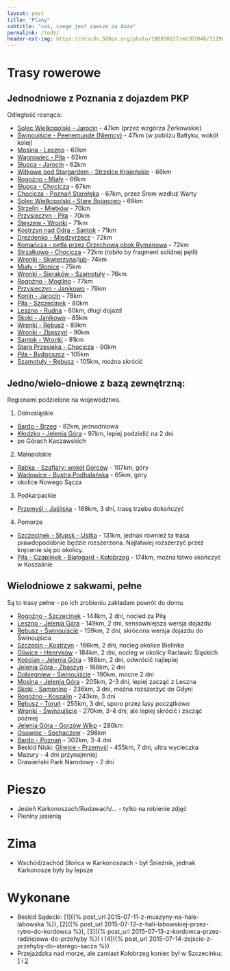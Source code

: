 ```yaml
---
layout: post
title: "Plany"
subtitle: "coś, czego jest zawsze za dużo"
permalink: /todo/
header-ext-img: https://drscdn.500px.org/photo/108958627/m%3D2048/11298784dfc9b54b1c430165add677d9
---
```


Trasy rowerowe
==============

Jednodniowe z Poznania z dojazdem PKP
-------------------------------------

Odległość rosnąca:

* [Solec Wielkopolski - Jarocin](http://umapa.pl/TOIJk) - 47km (przez wzgórza Żerkowskie)
* [Świnoujście - Peenemunde (Niemcy)](http://umapa.pl/nKdrV) - 47km (w pobliżu Bałtyku, wokół kolej)
* [Mosina - Leszno](http://umapa.pl/sEf8N) - 60km
* [Wągrowiec - Piła](http://umapa.pl/QqS4K) - 62km
* [Słupca - Jarocin](http://umapa.pl/FgUKd) - 62km
* [Witkowe pod Stargardem - Strzelce Krajeńskie](http://umapa.pl/HaM02) - 66km
* [Rogoźno - Miały](http://umapa.pl/Qt3xv) - 66km
* [Słupca - Chocicza](http://umapa.pl/4EYn3) - 67km
* [Chocicza - Poznań Starołęka](http://umapa.pl/mXmx9) - 67km, przez Śrem wzdłuż Warty
* [Solec Wielkopolski - Stare Bojanowo](http://umapa.pl/DKJnG) -  69km
* [Strzelin - Mietków](http://umapa.pl/cXOHT) - 70km
* [Przysieczyn - Piła](http://umapa.pl/kkKna) - 70km
* [Stęszew - Wronki](http://umapa.pl/acGtR) - 71km
* [Kostrzyn nad Odrą - Santok](http://umapa.pl/lBrSe) - 71km
* [Drezdenko - Międzyrzecz](http://umapa.pl/KwUyx) - 72km
* [Komańcza - pętla przez Orzechową obok Rymanowa](http://umapa.pl/JoG54) - 72km
* [Strzałkowo - Chocicza](http://umapa.pl/Nm5D2) - 72km (robiło by fragment solidnej pętli)
* [Wronki - Skwierzyna](http://umapa.pl/bYRQ7)/[lub](http://umapa.pl/pdXVv)- 74km
* [Miały - Słonice](http://umapa.pl/FPynh) - 75km
* [Wronki - Sieraków - Szamotuły](http://umapa.pl/OmYei) - 76km
* [Rogoźno - Mogilno](http://umapa.pl/V3j7q) - 77km
* [Przysieczyn - Janikowo](http://umapa.pl/VH1ky) - 78km
* [Konin - Jarocin](http://umapa.pl/vH29C) - 78km
* [Piła - Szczecinek](http://umapa.pl/bUIAp) - 80km
* [Leszno - Rudna](http://umapa.pl/A33cY) - 80km, długi dojazd
* [Skoki - Janikowo](http://umapa.pl/IXCMj) - 85km
* [Wronki - Rębusz](http://umapa.pl/ZHbl9) - 89km
* [Wronki - Zbąszyń](http://umapa.pl/pnhVh) - 90km
* [Santok - Wronki](http://umapa.pl/JGGIo) - 91km
* [Stara Przesieka - Chocicza](http://umapa.pl/XVIRB) - 90km
* [Piła - Bydgoszcz](http://umapa.pl/NoB6a) - 105km
* [Szamotuły - Rębusz](http://umapa.pl/XWpIL) - 105km, można skrócić

Jedno/wielo-dniowe z bazą zewnętrzną:
------------------------------

Regionami podzielone na województwa.

1. Dolnośląskie
  * [Bardo - Brzeg](http://umapa.pl/s0qFp) - 82km, jednodniowa
  * [Kłodzko - Jelenia Góra](http://umapa.pl/kmzsb) - 97km, lepiej podzielić na 2 dni
  * po Górach Kaczawskich
2. Małopolskie
  * [Rabka - Szaflary: wokół Gorców](http://umapa.pl/UmwFO) - 107km, góry
  * [Wadowice - Bystra Podhalańska](http://umapa.pl/tNa66) - 65km, góry
  * okolice Nowego Sącza
3. Podkarpackie
  * [Przemyśl - Jaśliska](http://umapa.pl/uPdwI) - 168km, 3 dni, trasę trzeba dokończyć
4. Pomorze
 * [Szczecinek - Słupsk - Ustka](http://umapa.pl/nX58U) - 131km, jednak
   również ta trasa prawdopodobnie będzie rozszerzona. Najłatwiej rozszerzyć
   przez kręcenie się po okolicy.
 * [Piła - Czaplinek - Białogard - Kołobrzeg](http://umapa.pl/Q22oD) - 174km, można
   łatwo skończyć w Koszalinie  

Wielodniowe z sakwami, pełne
---------------------

Są to trasy pełne - po ich zrobieniu zakładam powrót do domu.

* [Rogoźno - Szczecinek](http://umapa.pl/9JasB) - 144km, 2 dni, nocled za Piłą
* [Leszno - Jelenia Góra](http://umapa.pl/8zUGU) - 149km, 2 dni, sensowniejsza wersja dojazdu
* [Rębusz - Świnoujście](http://umapa.pl/4A8H5) - 159km, 2 dni, skrócona wersja dojazdu do Świnoujścia
* [Szczecin - Kostrzyn](http://umapa.pl/Zptz7) - 166km, 2 dni, nocleg okolice Bielinka
* [Gliwice - Henryków](http://umapa.pl/Hih4s) - 184km, 2 dni, nocleg w okolicy Racławic Śląskich
* [Kościan - Jelenia Góra](http://umapa.pl/w8QOM) - 188km, 2 dni, odwrócić najlepiej
* [Jelenia Góra - Zbąszyn](http://umapa.pl/4IYJx) - 188km, 2 dni
* [Dobiegniew - Świnoujście](http://umapa.pl/kJsS6) - 190km, mocne 2 dni
* [Mosina - Jelenia Góra](http://umapa.pl/yJzD9) - 205km, 2-3 dni, lepiej zacząć z Leszna
* [Skoki - Somonino](http://umapa.pl/KejlQ) - 236km, 3 dni, można rozszerzyć do Gdyni
* [Rogoźno - Koszalin](http://umapa.pl/OPiTu) - 243km, 3 dni
* [Rębusz - Toruń](http://umapa.pl/ECzrt) - 255km, 3 dni, sporo przez lasy początkowo
* [Wronki - Świnoujście](http://umapa.pl/q2Ao1) - 270km, 3-4 dni, ale lepiej skrócić i zacząć później
* [Jelenia Góra - Gorzów Wlkp](http://umapa.pl/ffCv8) - 280km
* [Osowiec - Sochaczew](http://umapa.pl/QPCfj) - 298km
* [Bardo - Poznań](http://umapa.pl/GvhCw) - 302km, 3-4 dni
* Beskid Niski: [Gliwice - Przemyśl](http://umapa.pl/8oPCq) - 455km, 7 dni, ultra wycieczka
* Mazury - 4 dni przynajmniej
* Drawieński Park Narodowy - 2 dni

Pieszo
======

* Jesień Karkonoszach/Rudawach/... - tylko na robienie zdjęć
* Pieniny jesienią


Zima
====

* Wschód/zachód Słońca w Karkonoszach - był Śnieżnik, jednak Karkonosze były by
  lepsze


Wykonane
========

* Beskid Sądecki: [1]({% post_url 2015-07-11-z-muszyny-na-hale-labowska %}),
  [2]({% post_url 2015-07-12-z-hali-labowskiej-przez-rytro-do-kordowca %}),
  [3]({% post_url 2015-07-13-z-kordowca-przez-radziejowa-do-przehyby %}) i
  [4]({% post_url 2015-07-14-zejscie-z-przehyby-do-starego-sacza %})
* Przejażdzka nad morze, ale zamiast Kołobrzeg koniec był w Szczecinku:
  [1](/trip/2015/08/22/z-rebusza-do-cieszyno/) i [2](/trip/2015/08/23/z-cieszyno-do-szczecinka/)
